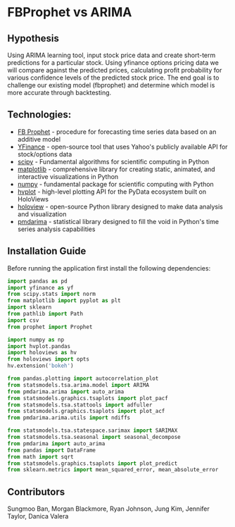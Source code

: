 # FBProphet vs ARIMA

## Hypothesis
Using ARIMA learning tool, input stock price data and create short-term predictions for a particular stock. Using yfinance options pricing data we will compare against the predicted prices, calculating profit probability for various confidence levels of the predicted stock price. The end goal is to challenge our existing model (fbprophet) and determine which model is more accurate through backtesting.

## Technologies:
* [FB Prophet](https://facebook.github.io/prophet/) - procedure for forecasting time series data based on an additive model
* [YFinance](https://pypi.org/project/yfinance/) - open-source tool that uses Yahoo's publicly available API for stock/options data
* [scipy](https://scipy.org/) - Fundamental algorithms for scientific computing in Python
* [matplotlib](https://matplotlib.org/) - comprehensive library for creating static, animated, and interactive visualizations in Python
* [numpy](https://numpy.org/) - fundamental package for scientific computing with Python
* [hvplot](https://hvplot.holoviz.org/) - high-level plotting API for the PyData ecosystem built on HoloViews
* [holoview](https://holoviews.org/) - open-source Python library designed to make data analysis and visualization
* [pmdarima](https://pypi.org/project/pmdarima/) - statistical library designed to fill the void in Python's time series analysis capabilities

## Installation Guide
Before running the application first install the following dependencies:

```python
import pandas as pd
import yfinance as yf
from scipy.stats import norm
from matplotlib import pyplot as plt
import sklearn
from pathlib import Path
import csv
from prophet import Prophet

import numpy as np
import hvplot.pandas
import holoviews as hv
from holoviews import opts
hv.extension('bokeh')

from pandas.plotting import autocorrelation_plot
from statsmodels.tsa.arima.model import ARIMA
from pmdarima.arima import auto_arima
from statsmodels.graphics.tsaplots import plot_pacf
from statsmodels.tsa.stattools import adfuller
from statsmodels.graphics.tsaplots import plot_acf
from pmdarima.arima.utils import ndiffs

from statsmodels.tsa.statespace.sarimax import SARIMAX
from statsmodels.tsa.seasonal import seasonal_decompose 
from pmdarima import auto_arima 
from pandas import DataFrame
from math import sqrt
from statsmodels.graphics.tsaplots import plot_predict
from sklearn.metrics import mean_squared_error, mean_absolute_error

```

## Contributors
Sungmoo Ban, Morgan Blackmore, Ryan Johnson, Jung Kim, Jennifer Taylor, Danica Valera
